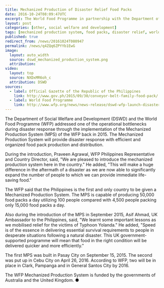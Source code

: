 ```yaml
---
title: Mechanized Production of Disaster Relief Food Packs
date: 2016-10-24T08:09:47UTC
excerpt: The World Food Programme in partnership with the Department of Social Welfare and Development has implemented the Mechanized Production System to address one of the operational bottlenecks during a disaster response.
layout: post
categories: [other, social welfare and development]
tags: [mechanized production system, food packs, disaster relief, world food programme, wfp, social welfare and development, dswd]
published: true
redirect_from: /news/20161024T080947
permalink: /news/q4ZQq6ZPYYb1EwG
image:
  layout: auto_width
  source: dswd_mechanized_production_system.png
  attribution: 
video:
  layout: top
  source: NXDxMR6oh_c
  attribution: DSWD
sources:
  - label: Official Gazette of the Republic of the Philippines
    link: http://www.gov.ph/2015/09/30/conveyor-belt-family-food-pack/
  - label: World Food Programme
    link: http://www.wfp.org/news/news-release/dswd-wfp-launch-disaster-response-centre-visayas
---
```


The Department of Social Welfare and Development (DSWD) and the World Food Programme (WFP) addressed one of the operational bottlenecks during disaster response through the implementation of the Mechanized Production System (MPS) of the WFP back in 2015.
The Mechanized Production System will provide disaster response with efficient and organized food pack production and distribution.

During the introduction, Praveen Agrawal, WFP Philippines Representative and Country Director, said, "We are pleased to introduce the mechanized production system here in the country." He added, "This will make a huge difference in the aftermath of a disaster as we are now able to significantly expand the number of people to which we can provide immediate life-saving food."

The WFP said that the Philippines is the first and only country to be given a Mechanized Production System.
The MPS is capable of producing 50,000 food packs a day utilizing 100 people compared with 4,500 people packing only 15,000 food packs a day.

Also during the introduction of the MPS in September 2015, Asif Ahmad, UK Ambassador to the Philippines, said, "We learnt some important lessons as we mobilised relief for the victims of Typhoon Yolanda." He added, "Speed is of the essence in delivering essential survival requirements to people in desperate situations following a natural disaster. This UK government-supported programme will mean that food in the right condition will be delivered quicker and more efficiently."

The first MPS was built in Pasay City on September 15, 2015.
The second was put up in Cebu City on April 26, 2016.
According to WFP, two will be in place in Clark, Pampanga and in General Santos City by 2016.

The WFP Mechanized Production System is funded by the governments of Australia and the United Kingdom.
&#x25cf;


